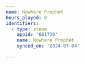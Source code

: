 ```yaml
---
name: Nowhere Prophet
hours_played: 0
identifiers:
  - type: steam
    appid: '681730'
    name: Nowhere Prophet
    synced_on: '2024-07-04'

---
```

